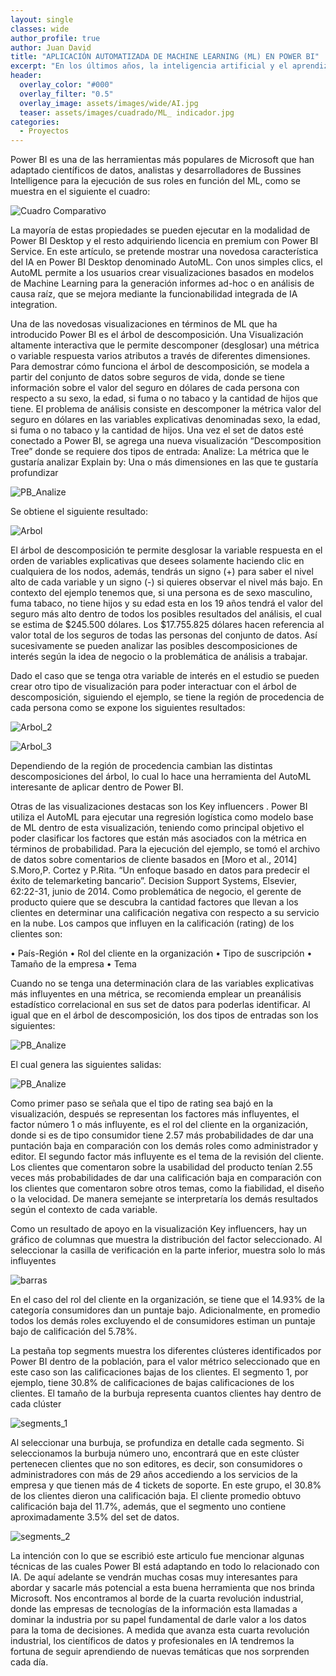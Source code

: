 ```yaml
---
layout: single
classes: wide
author_profile: true
author: Juan David
title: "APLICACIÓN AUTOMATIZADA DE MACHINE LEARNING (ML) EN POWER BI"
excerpt: "En los últimos años, la inteligencia artificial y el aprendizaje automático han visto un aumento sin procedentes en popularidad en todas las industrias y áreas de la investigación científica. Las empresas están buscando formas de integrar estas nuevas tecnologías en sus operaciones."
header:
  overlay_color: "#000"
  overlay_filter: "0.5"
  overlay_image: assets/images/wide/AI.jpg
  teaser: assets/images/cuadrado/ML_ indicador.jpg
categories:
  - Proyectos
---
```



Power BI es una de las herramientas más populares de Microsoft que han adaptado científicos de datos, analistas y desarrolladores de Bussines Intelligence para la ejecución de sus roles en función del ML, como se muestra en el siguiente el cuadro: 

![Cuadro Comparativo](/assets/images/post/ML_en_PowerBI/cuadro_comparativo.png)

La mayoría de estas propiedades se pueden ejecutar en la modalidad de Power BI Desktop y el resto adquiriendo licencia en premium con Power BI Service.
En este artículo, se pretende mostrar una novedosa característica del IA en Power BI Desktop denominado AutoML. Con unos simples clics, el AutoML permite a los usuarios crear visualizaciones basados en modelos de Machine Learning para la generación informes ad-hoc o en análisis de causa raíz, que se mejora mediante la funcionabilidad integrada de IA integration. 	

Una de las novedosas visualizaciones en términos de ML que ha introducido Power BI es el árbol de descomposición. Una Visualización altamente interactiva que le permite descomponer (desglosar) una métrica o variable respuesta varios atributos a través de diferentes dimensiones.
Para demostrar cómo funciona el árbol de descomposición, se modela a partir del conjunto de datos sobre seguros de vida, donde se tiene información sobre el valor del seguro en dólares de cada persona con respecto a su sexo, la edad, si fuma o no tabaco y la cantidad de hijos que tiene.
El problema de análisis consiste en descomponer la métrica valor del seguro en dólares en las variables explicativas denominadas sexo, la edad, si fuma o no tabaco y la cantidad de hijos.
Una vez el set de datos esté conectado a Power BI, se agrega una nueva visualización “Descomposition Tree” donde se requiere dos tipos de entrada:
Analize: La métrica que le gustaría analizar
Explain by: Una o más dimensiones en las que te gustaría profundizar

![PB_Analize](/assets/images/post/ML_en_PowerBI/PB_Analize.png)

Se obtiene el siguiente resultado:

![Arbol](/assets/images/post/ML_en_PowerBI/arbol_1.png)

El árbol de descomposición te permite desglosar la variable respuesta en el orden de variables explicativas que desees solamente haciendo clic en cualquiera de los nodos, además, tendrás un signo (+) para saber el nivel alto de cada variable y un signo (-) si quieres observar el nivel más bajo. En contexto del ejemplo tenemos que, si una persona es de sexo masculino, fuma tabaco, no tiene hijos y su edad esta en los 19 años tendrá el valor del seguro más alto dentro de todos los posibles resultados del análisis, el cual se estima de $245.500 dólares. Los $17.755.825 dólares hacen referencia al valor total de los seguros de todas las personas del conjunto de datos. 
Así sucesivamente se pueden analizar las posibles descomposiciones de interés según la idea de negocio o la problemática de análisis a trabajar.

Dado el caso que se tenga otra variable de interés en el estudio se pueden crear otro tipo de visualización para poder interactuar con el árbol de descomposición, siguiendo el ejemplo, se tiene la región de procedencia de cada persona como se expone los siguientes resultados:

![Arbol_2](/assets/images/post/ML_en_PowerBI/arbol_2.jpg)

![Arbol_3](/assets/images/post/ML_en_PowerBI/arbol_3.png)

Dependiendo de la región de procedencia cambian las distintas descomposiciones del árbol, lo cual lo hace una herramienta del AutoML interesante de aplicar dentro de Power BI.

Otras de las visualizaciones destacas son los Key influencers . Power BI utiliza el AutoML para ejecutar una regresión logística como modelo base de ML dentro de esta visualización, teniendo como principal objetivo el poder clasificar los factores que están más asociados con la métrica en términos de probabilidad.
Para la ejecución del ejemplo, se tomó el archivo de datos sobre comentarios de cliente basados en [Moro et al., 2014] S.Moro,P. Cortez y P.Rita. “Un enfoque basado en datos para predecir el éxito de telemarketing bancario”. Decision Support Systems, Elsevier, 62:22-31, junio de 2014.
Como problemática de negocio, el gerente de producto quiere que se descubra la cantidad factores que llevan a los clientes en determinar una calificación negativa con respecto a su servicio en la nube.
Los campos que influyen en la calificación (rating) de los clientes son:

•	País-Región
•	Rol del cliente en la organización
•	Tipo de suscripción 
•	Tamaño de la empresa 
•	Tema

Cuando no se tenga una determinación clara de las variables explicativas más influyentes en una métrica, se recomienda emplear un preanálisis estadístico correlacional en sus set de datos para poderlas identificar. 
Al igual que en el árbol de descomposición, los dos tipos de entradas son los siguientes:

![PB_Analize](/assets/images/post/ML_en_PowerBI/PB_Analize_2.png)

El cual genera las siguientes salidas:

![PB_Analize](/assets/images/post/ML_en_PowerBI/top_segments1.jpg)

Como primer paso se señala que el tipo de rating sea bajó en la visualización, después se representan los factores más influyentes, el factor número 1 o más influyente, es el rol del cliente en la organización, donde si es de tipo consumidor tiene 2.57 más probabilidades de dar una puntación baja en comparación con los demás roles como administrador y editor.
El segundo factor más influyente es el tema de la revisión del cliente. Los clientes que comentaron sobre la usabilidad del producto tenían 2.55 veces más probabilidades de dar una calificación baja en comparación con los clientes que comentaron sobre otros temas, como la fiabilidad, el diseño o la velocidad. De manera semejante  se interpretaría los demás resultados según el contexto de cada variable.

Como un resultado de apoyo en la visualización Key influencers, hay un gráfico de columnas que muestra la distribución del factor seleccionado. Al seleccionar la casilla de verificación en la parte inferior, muestra solo lo más influyentes

![barras](/assets/images/post/ML_en_PowerBI/Barras.png)

En el caso del rol del cliente en la organización, se tiene que el 14.93% de la categoría consumidores dan un puntaje bajo. Adicionalmente, en promedio todos los demás roles excluyendo el de consumidores estiman un puntaje bajo de calificación del 5.78%.

La pestaña top segments muestra los diferentes clústeres identificados por Power BI dentro de la población, para el valor métrico seleccionado que en este caso son las calificaciones bajas de los clientes.
El segmento 1, por ejemplo, tiene 30.8% de calificaciones de bajas calificaciones de los clientes. El tamaño de la burbuja representa cuantos clientes hay dentro de cada clúster

![segments_1](/assets/images/post/ML_en_PowerBI/top_segments1.jpg)

Al seleccionar una burbuja, se profundiza en detalle cada segmento. Si seleccionamos la burbuja número uno, encontrará que en este clúster pertenecen clientes que no son editores, es decir, son consumidores o administradores con más de 29 años accediendo a los servicios de la empresa y que tienen más de 4 tickets de soporte.
En este grupo, el 30.8% de los clientes dieron una calificación baja. El cliente promedio obtuvo calificación baja del 11.7%, además, que el segmento uno contiene aproximadamente 3.5% del set de datos.

![segments_2](/assets/images/post/ML_en_PowerBI/top_segments2.jpg)

La intención con lo que se escribió este articulo fue mencionar algunas técnicas de las cuales Power BI está adaptando en todo lo relacionado con IA. De aquí adelante se vendrán muchas cosas muy interesantes para abordar y sacarle más potencial a esta buena herramienta que nos brinda Microsoft.
Nos encontramos al borde de la cuarta revolución industrial, donde las empresas de tecnologías de la información esta llamadas a dominar la industria por su papel fundamental de darle valor a los datos para la toma de decisiones. A medida que avanza esta cuarta revolución industrial, los científicos de datos y profesionales en IA tendremos la fortuna de seguir aprendiendo de nuevas temáticas que nos sorprenden cada día.
